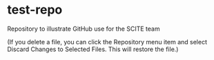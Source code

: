 # test-repo
Repository to illustrate GitHub use for the SCITE team


(If you delete a file, you can click the Repository menu item and select Discard Changes to Selected Files. This will restore the file.)
